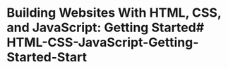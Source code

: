 # Building Websites With HTML, CSS, and JavaScript: Getting Started#   H T M L - C S S - J a v a S c r i p t - G e t t i n g - S t a r t e d - S t a r t  
 